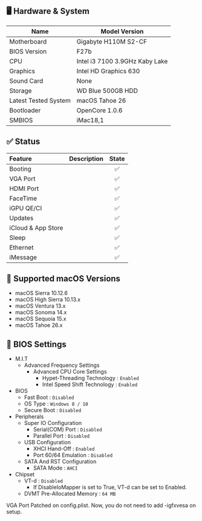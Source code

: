 ## 🖥️ Hardware & System

| Name | Model Version |
| -------- | ----------------------------- |
| Motherboard | Gigabyte H110M S2-CF |
| BIOS Version | F27b |
| CPU | Intel i3 7100 3.9GHz Kaby Lake |
| Graphics | Intel HD Graphics 630 |
| Sound Card | None |
| Storage | WD Blue 500GB HDD |
| Latest Tested System | macOS Tahoe 26 |
| Bootloader | OpenCore 1.0.6 |
| SMBIOS | iMac18,1 | 

## ✅ Status

| Feature            | Description    | State |
|:-------------------|:---------------|:-----:|
| Booting            |                | ✅    |
| VGA Port           |                | ✅    |
| HDMI Port          |                | ✅    |
| FaceTime           |                | ✅    |
| iGPU QE/CI         |                | ✅    |
| Updates            |                | ✅    |
| iCloud & App Store |                | ✅    |
| Sleep              |                | ✅    |
| Ethernet           |                | ✅    |
| iMessage           |                | ✅    |

## 🍃 Supported macOS Versions
- macOS Sierra 10.12.6
- macOS High Sierra 10.13.x
- macOS Ventura 13.x
- macOS Sonoma 14.x
- macOS Sequoia 15.x
- macOS Tahoe 26.x

## 🍁 BIOS Settings
- M.I.T
  - Advanced Frequency Settings
    - Advanced CPU Core Settings
      - Hypet-Threading Technology : `Enabled`
      - Intel Speed Shift Technology : `Enabled`
- BIOS
  - Fast Boot : `Disabled`
  - OS Type : `Windows 8 / 10`
  - Secure Boot : `Disabled`
- Peripherals
  - Super IO Configuration
    - Serial(COM) Port : `Disabled`
    - Parallel Port : `Disabled`
  - USB Configuration
    - XHCI Hand-Off : `Enabled`
    - Port 60/64 Emulation : `Disabled`
  - SATA And RST Configuration
    - SATA Mode : `AHCI`
- Chipset
  - VT-d : `Disabled`
    - If DisableIoMapper is set to True, VT-d can be set to Enabled.
  - DVMT Pre-Allocated Memory : `64 MB`

VGA Port Patched on config.plist. Now, you do not need to add -igfxvesa on setup.
